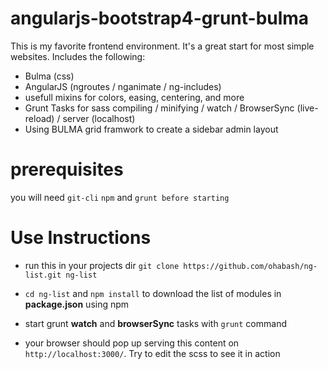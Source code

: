 # angularjs-bootstrap4-grunt-bulma

This is my favorite frontend environment. It's a great start for most simple websites. Includes the following:

 * Bulma (css)
 * AngularJS (ngroutes / nganimate / ng-includes)
 * usefull mixins for colors, easing, centering, and more
 * Grunt Tasks for sass compiling / minifying / watch / BrowserSync (live-reload) / server (localhost)
 * Using BULMA grid framwork to create a sidebar admin layout

# prerequisites
you will need `git-cli` `npm` and `grunt before starting`


# Use Instructions

* run this in your projects dir `git clone https://github.com/ohabash/ng-list.git ng-list`

* `cd ng-list` and `npm install` to download the list of modules in __package.json__ using npm

* start grunt __watch__ and __browserSync__ tasks with `grunt` command

* your browser should pop up serving this content on `http://localhost:3000/`. Try to edit the scss to see it in action


